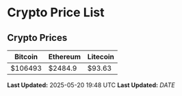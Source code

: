 # Crypto Price List

## Crypto Prices
| Bitcoin | Ethereum | Litecoin |
| ------- | -------- | -------- |
| $106493 | $2484.9 | $93.63 |
**Last Updated:** 2025-05-20 19:48 UTC
**Last Updated:** $DATE$
